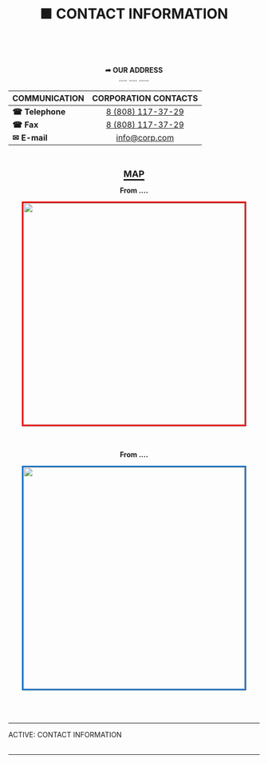 ﻿---
title: ■ CONTACT INFORMATION
sidebar: false
pager: false 
---
	
<div align="center">

<br>

<b><span>&#10150;</span> OUR ADDRESS</b> 
<br>
.... .... .....

<div class="ChronoStyle2">

| COMMUNICATION | CORPORATION CONTACTS |
|:---|:---:|
|<b><span>&#9742;</span> Telephone | <a href="tel:+7821894567">8 (808) 117-37-29</a></b> | 
|<b><span>&#9742;</span> Fax | <a href="tel:+7821894567">8 (808) 117-37-29</a></b>| 
|<b><span>&#9993;</span> E-mail | <a href="mailto:info@corp.com">info@corp.com</a></b>| 
</div>

<br>

<font size="4"><b><u style="text-decoration-thickness: 3px; text-underline-offset: 4px;">**MAP**</u></b></font>

**From ....**

<img class="m3buttons" style="border:3px ridge red;" img src="/img/contacts/map1.jpg" width="444"> 

<br>
<br>
<br>

**From ....**

<img class="m3buttons" style="border:3px ridge #2181dc;" img src="/img/contacts/map2.jpg" width="444"> 

<br>
<br>
<br>
<br>

</div>

<hr class="bottom-menu-hr">

<div class="active-section-1"> 
<div class="active-section-current-mobile"> ACTIVE: CONTACT INFORMATION </div>

</div>


<br>

<hr class="bottom-menu-hr">